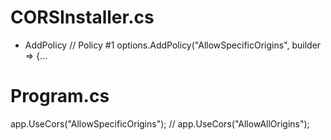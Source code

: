 # CORSInstaller.cs

- AddPolicy
  // Policy #1
  options.AddPolicy("AllowSpecificOrigins", builder => {...

# Program.cs

app.UseCors("AllowSpecificOrigins");
// app.UseCors("AllowAllOrigins");

